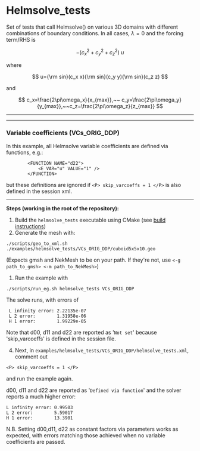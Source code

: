 # Helmsolve_tests
Set of tests that call Helmsolve() on various 3D domains with different combinations of boundary conditions. In all cases,  $\lambda=0$ and the forcing term/RHS is

$$
-(c_x^2+c_y^2+c_z^2)~u
$$

where

$$
u={\rm sin}(c_x x){\rm sin}(c_y y){\rm sin}(c_z z)
$$

and

$$
c_x=\frac{2\pi\omega_x}{x_{max}},~~ c_y=\frac{2\pi\omega_y}{y_{max}},~~c_z=\frac{2\pi\omega_z}{z_{max}}
$$

---
---

### Variable coefficients (VCs_ORIG_DDP)
In this example, all Helmsolve variable coefficients are defined via functions, e.g.:
```
        <FUNCTION NAME="d22">
            <E VAR="u" VALUE="1" />
        </FUNCTION>
```
but these definitions are ignored if `<P> skip_varcoeffs = 1 </P>` is also defined in the session xml.

---

**Steps (working in the root of the repository):**

1. Build the `helmsolve_tests` executable using CMake (see [build instructions](../../README.md))
2. Generate the mesh with:
```
./scripts/geo_to_xml.sh ./examples/helmsolve_tests/VCs_ORIG_DDP/cuboid5x5x10.geo
```
(Expects gmsh and NekMesh to be on your path. If they're not, use  ` <-g path_to_gmsh> <-m path_to_NekMesh> `)

1. Run the example with
```
./scripts/run_eg.sh helmsolve_tests VCs_ORIG_DDP
```
The solve runs, with errors of
```
 L infinity error: 2.22135e-07
 L 2 error:        1.31958e-06
 H 1 error:        1.99229e-05
```

Note that d00, d11 and d22 are reported as '`Not set`' because 'skip_varcoeffs' is defined in the session file.

4. Next, in `examples/helmsolve_tests/VCs_ORIG_DDP/helmsolve_tests.xml`, comment out 
```
<P> skip_varcoeffs = 1 </P>
```

 and run the example again.
 
 d00, d11 and d22 are reported as '`Defined via function`' and the solver reports a much higher error:
 ```
 L infinity error: 0.99503
 L 2 error:        5.59017
 H 1 error:        13.3901
 ```

 N.B. Setting d00,d11, d22 as constant factors via parameters works as expected, with errors matching those achieved when no variable coefficients are passed.

